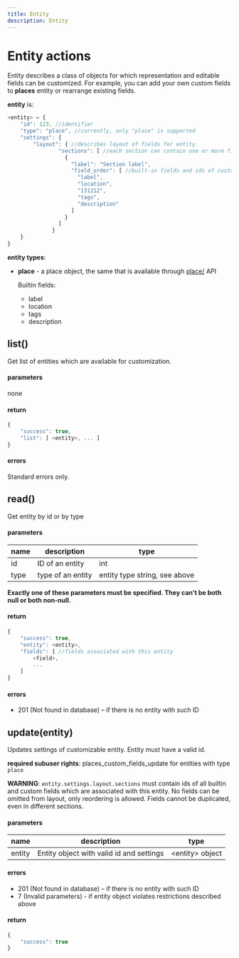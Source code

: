 ```yaml
---
title: Entity
description: Entity
---
```


# Entity actions

Entity describes a class of objects for which representation and editable fields can be customized.
For example, you can add your own custom fields to **places** entity or rearrange existing fields.

**entity** is:
```js
<entity> = {
    "id": 123, //identifier
    "type": "place", //currently, only "place" is supported
    "settings": {
        "layout": { //describes layout of fields for entity.
                "sections": [ //each section can contain one or more fields. At least one section must exist in layout.
                  {
                    "label": "Section label",
                    "field_order": [ //built-in fields and ids of custom fields (as strings)
                      "label",
                      "location",
                      "131212",
                      "tags",
                      "description"
                    ]
                  }
                ]
              }
    }
}
```

**entity types**:
* **place** - a place object, the same that is available through [place/](../../field_service/place/place.md) API

  Builtin fields:

  * label
  * location
  * tags
  * description  
  


## list()

Get list of entities which are available for customization.

#### parameters

none

#### return

```js
{
    "success": true,
    "list": [ <entity>, ... ]
}
```

#### errors

Standard errors only.



## read()
Get entity by id or by type

#### parameters

name      | description     | type
---       | ---             | ---
id        | ID of an entity | int
type      | type of an entity | entity type string, see above

**Exactly one of these parameters must be specified. They can't be both null or both non-null.**

#### return
```js
{
    "success": true,
    "entity": <entity>, 
    "fields": [ //fields associated with this entity
        <field>,
        ...
    ]
}
```
#### errors
* 201 (Not found in database) – if there is no entity with such ID


## update(entity)
Updates settings of customizable entity. Entity must have a valid id.

**required subuser rights**: places_custom_fields_update for entities with type `place`

**WARNING**: `entity.settings.layout.sections` must contain ids of all builtin and custom fields which are associated 
with this entity. No fields can be omitted from layout, only reordering is allowed. Fields cannot be duplicated, even 
in different sections.

#### parameters
name      | description                              | type
---       | ---                                      | ---
entity    | Entity object with valid id and settings | \<entity\> object 

#### errors
* 201 (Not found in database) – if there is no entity with such ID
* 7 (Invalid parameters) - if entity object violates restrictions described above

#### return
```js
{
    "success": true
}
```